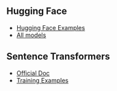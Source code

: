 ## Hugging Face
- [Hugging Face Examples](https://huggingface.co/transformers/examples.html)
- [All models](https://huggingface.co/models)

## Sentence Transformers
- [Official Doc](https://www.sbert.net/)
- [Training Examples](https://www.sbert.net/examples/training/sts/README.html)
